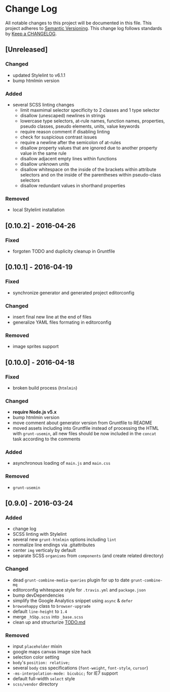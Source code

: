 # Change Log
All notable changes to this project will be documented in this file.
This project adheres to [Semantic Versioning](http://semver.org/).
This change log follows standards by [Keep a CHANGELOG](http://keepachangelog.com/).

## [Unreleased]
### Changed
- updated Stylelint to v6.1.1
- bump htmlmin version

### Added
- several SCSS linting changes
	- limit maxmimal selector specificity to 2 classes and 1 type selector
	- disallow (unescaped) newlines in strings
	- lowercase type selectors, at-rule names, function names, properties, pseudo classes, pseudo elements, units, value keywords
	- require reason comment if disabling linting
	- check for suspicious contrast issues
	- require a newline after the semicolon of at-rules
	- disallow property values that are ignored due to another property value in the same rule
	- disallow adjacent empty lines within functions
	- disallow unknown units
	- disallow whitespace on the inside of the brackets within attribute selectors and on the inside of the parentheses within pseudo-class selectors
	- disallow redundant values in shorthand properties

### Removed
- local Stylelint installation


## [0.10.2] - 2016-04-26
### Fixed
- forgoten TODO and duplicity cleanup in Gruntfile


## [0.10.1] - 2016-04-19
### Fixed
- synchronize generator and generated project editorconfig

### Changed
- insert final new line at the end of files
- generalize YAML files formating in editorconfig

### Removed
- image sprites support


## [0.10.0] - 2016-04-18
### Fixed
- broken build process (`htmlmin`)

### Changed
- **require Node.js v5.x**
- bump htmlmin version
- move comment about generator version from Gruntfile to README
- moved assets including into Gruntfile instead of processing the HTML with `grunt-usemin`, all new files should be now included in the `concat` task according to the comments

### Added
- asynchronous loading of `main.js` and `main.css`

### Removed
- `grunt-usemin`


## [0.9.0] - 2016-03-24
### Added
- change log
- SCSS linting with Stylelint
- several new `grunt-htmlmin` options including `lint`
- normalize line endings via .gitattributes
- center `img` verticaly by default
- separate SCSS `organisms` from `components` (and create related directory)

### Changed
- dead `grunt-combine-media-queries` plugin for up to date `grunt-combine-mq`
- editorconfig whitespace style for `.travis.yml` and `package.json`
- bump devDependencies
- simplify the Google Analytics snippet using `async` & `defer`
- `browsehappy` class to `browser-upgrade`
- default `line-height` to `1.4`
- merge `_h5bp.scss` into `_base.scss`
- clean up and structurize [TODO.md](TODO.md)

### Removed
- input `placeholder` mixin
- google maps canvas image size hack
- selection color setting
- `body`'s `position: relative;`
- several `body` css specifications (`font-weight`, `font-style`, `cursor`)
- `-ms-interpolation-mode: bicubic;` for IE7 support
- default full-width `select` style
- `scss/vendor` directory

